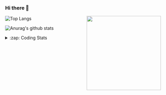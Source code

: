 ### Hi there 👋

<!--
**tao8687/tao8687** is a ✨ _special_ ✨ repository because its `README.md` (this file) appears on your GitHub profile.

Here are some ideas to get you started:

- 🔭 I’m currently working on ...
- 🌱 I’m currently learning ...
- 👯 I’m looking to collaborate on ...
- 🤔 I’m looking for help with ...
- 💬 Ask me about ...
- 📫 How to reach me: ...
- 😄 Pronouns: ...
- ⚡ Fun fact: ...
-->

<img align='right' src="https://media.giphy.com/media/M9gbBd9nbDrOTu1Mqx/giphy.gif" width="240">

  
![Top Langs](https://github-readme-stats.vercel.app/api/top-langs/?username=tao8687&layout=compact&title_color=23238E&text_color=A67D3D)

![Anurag's github stats](https://github-readme-stats.vercel.app/api?username=tao8687&show_icons=true&&text_color=A67D3D&title_color=23238E&show_icons=false&count_private=true&hide=stars)

<details>
  <summary>:zap: Coding Stats</summary>
  <br>
    
<!--START_SECTION:waka-->

```txt
From: 16 May 2025 - To: 23 May 2025

C               1 hr 28 mins    ████████████▒░░░░░░░░░░░░   49.38 %
CMake           37 mins         █████▒░░░░░░░░░░░░░░░░░░░   20.72 %
Makefile        21 mins         ███░░░░░░░░░░░░░░░░░░░░░░   11.80 %
SSH Config      12 mins         █▓░░░░░░░░░░░░░░░░░░░░░░░   06.97 %
Linker Script   8 mins          █▒░░░░░░░░░░░░░░░░░░░░░░░   04.99 %
```

<!--END_SECTION:waka-->
</details>
